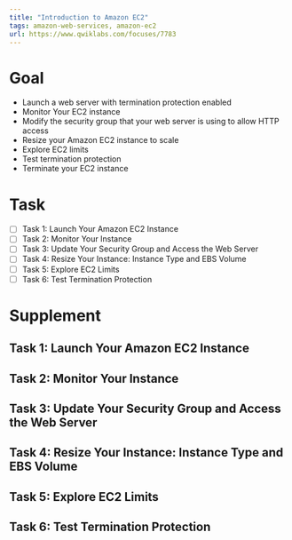 ```yaml
---
title: "Introduction to Amazon EC2"
tags: amazon-web-services, amazon-ec2
url: https://www.qwiklabs.com/focuses/7783
---
```


# Goal
- Launch a web server with termination protection enabled
- Monitor Your EC2 instance
- Modify the security group that your web server is using to allow HTTP access
- Resize your Amazon EC2 instance to scale
- Explore EC2 limits
- Test termination protection
- Terminate your EC2 instance

# Task
- [ ] Task 1: Launch Your Amazon EC2 Instance
- [ ] Task 2: Monitor Your Instance
- [ ] Task 3: Update Your Security Group and Access the Web Server
- [ ] Task 4: Resize Your Instance: Instance Type and EBS Volume
- [ ] Task 5: Explore EC2 Limits
- [ ] Task 6: Test Termination Protection

# Supplement
## Task 1: Launch Your Amazon EC2 Instance
## Task 2: Monitor Your Instance
## Task 3: Update Your Security Group and Access the Web Server
## Task 4: Resize Your Instance: Instance Type and EBS Volume
## Task 5: Explore EC2 Limits
## Task 6: Test Termination Protection

